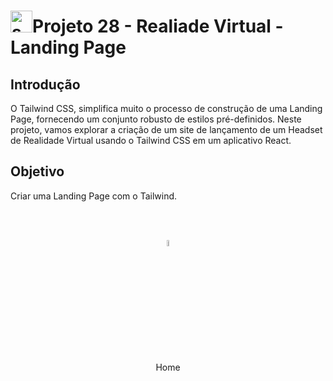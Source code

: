 <h1><img src="https://i.imgur.com/H9wEgsJ.png" title="source: imgur.com" width="35px"/>Projeto 28 - Realiade Virtual - Landing Page</h1>

## Introdução

O Tailwind CSS, simplifica muito o processo de construção de uma Landing Page, fornecendo um conjunto robusto de estilos pré-definidos. Neste projeto, vamos explorar a criação de um site de lançamento de um Headset de Realidade Virtual usando o Tailwind CSS em um aplicativo React.

## Objetivo

Criar uma Landing Page com o Tailwind.


<br /><br />
	
<div align="center"><a href="../README.md"><img src="https://i.imgur.com/kfHCxif.png" title="source: imgur.com" width="5%"/></a></div>
<div align="center">Home</div>